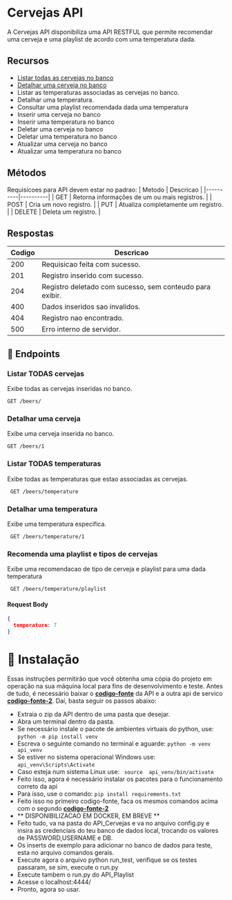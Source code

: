 # Cervejas API

A Cervejas API disponibiliza uma API RESTFUL que permite recomendar uma cerveja e uma playlist de acordo com uma temperatura dada.

## Recursos
- [Listar todas as cervejas no banco](#listar-todas-cervejas)
- [Detalhar uma cerveja no banco](#detalhar-uma-cerveja)
- Listar as temperaturas associadas as cervejas no banco.
- Detalhar uma temperatura.
- Consultar uma playlist recomendada dada uma temperatura
- Inserir uma cerveja no banco
- Inserir uma temperatura no banco
- Deletar uma cerveja no banco
- Deletar uma temperatura no banco
- Atualizar uma cerveja no banco
- Atualizar uma temperatura no banco


## Métodos

Requisicoes para API devem estar no padrao:
| Metodo | Descricao |
|----------|----------|
| GET    | Retorna informações de um ou mais registros.  |
| POST    | Cria um novo registro.  |
| PUT    | Atualiza completamente um registro. |
| DELETE    | Deleta um registro.  |

## Respostas

| Codigo | Descricao |
|----------|----------|
| 200    | Requisicao feita com sucesso. |
| 201    | Registro inserido com sucesso. |
| 204    | Registro deletado com sucesso, sem conteudo para exibir. |
| 400    | Dados inseridos sao invalidos. |
| 404  | Registro nao encontrado. |
| 500  | Erro interno de servidor. |


## 🚀  Endpoints
### Listar TODAS cervejas
Exibe todas as cervejas inseridas no banco.

``` GET /beers/ ```

### Detalhar uma cerveja
Exibe uma cerveja inserida no banco.

``` GET /beers/1 ```

### Listar TODAS temperaturas
Exibe todas as temperaturas que estao associadas as cervejas.

``` GET /beers/temperature```

### Detalhar uma temperatura
Exibe uma temperatura especifica.

``` GET /beers/temperature/1```

### Recomenda uma playlist e tipos de cervejas
Exibe uma recomendacao de tipo de cerveja e playlist para uma dada temperatura

``` GET /beers/temperature/playlist```
#### Request Body
```json 
{
  temperature: 7
}
```

# 🔧 Instalação
Essas instruções permitirão que você obtenha uma cópia do projeto em operação na sua máquina local para fins de desenvolvimento e teste.
Antes de tudo, é necessário baixar o **[codigo-fonte](https://github.com/eduardo92005-debug/API_Cervejas/archive/refs/heads/main.zip)**  da API e a outra api de servico **[codigo-fonte-2](https://github.com/eduardo92005-debug/API_Playlist/archive/refs/heads/main.zip)**. Daí, basta
seguir os passos abaixo:
* Extraia o zip da API dentro de uma pasta que desejar.
* Abra um terminal dentro da pasta.
* Se necessário instale o pacote de ambientes virtuais do python, use: ``` python -m pip install venv ```
* Escreva o seguinte comando no terminal e aguarde: ``` python -m venv api_venv ```
* Se estiver no sistema operacional Windows use: ``` api_venv\Scripts\Activate ```
* Caso esteja num sistema Linux use: ``` source  api_venv/bin/activate```
* Feito isso, agora é necessário instalar os pacotes para o funcionamento correto da api
* Para isso, use o comando: ``` pip install requirements.txt ```
* Feito isso no primeiro codigo-fonte, faca os mesmos comandos acima com o segundo **[codigo-fonte-2](https://github.com/eduardo92005-debug/API_Playlist/archive/refs/heads/main.zip)**
*  ** DISPONIBILIZACAO EM DOCKER, EM BREVE **
* Feito tudo, va na pasta do API_Cervejas e va no arquivo config.py e insira as credenciais do teu banco de dados local, trocando os valores de PASSWORD,USERNAME e DB.
* Os inserts de exemplo para adicionar no banco de dados para teste, esta no arquivo comandos gerais.
* Execute agora o arquivo python run_test, verifique se os testes passaram, se sim, execute o run.py
* Execute tambem o run.py do API_Playlist
* Acesse o localhost:4444/
* Pronto, agora so usar.


